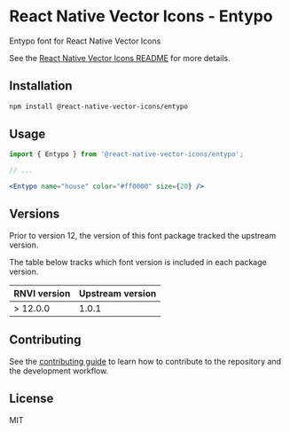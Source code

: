 # React Native Vector Icons - Entypo

Entypo font for React Native Vector Icons

See the [React Native Vector Icons README](../../README.md) for more details.

## Installation

```sh
npm install @react-native-vector-icons/entypo
```

## Usage

```jsx
import { Entypo } from '@react-native-vector-icons/entypo';

// ...

<Entypo name="house" color="#ff0000" size={20} />
```


## Versions

Prior to version 12, the version of this font package tracked the upstream version.

The table below tracks which font version is included in each package version.

| RNVI version | Upstream version |
| ------------ | ---------------- |
| &gt; 12.0.0 | 1.0.1 |

## Contributing

See the [contributing guide](../../CONTRIBUTING.md) to learn how to contribute to the repository and the development workflow.

## License

MIT
